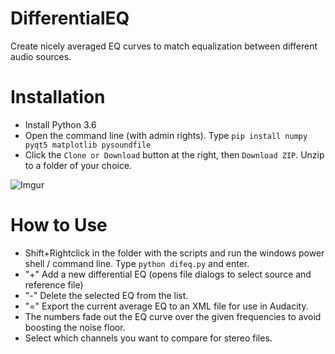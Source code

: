 # DifferentialEQ

Create nicely averaged EQ curves to match equalization between different audio sources.

# Installation
- Install Python 3.6
- Open the command line (with admin rights). Type `pip install numpy pyqt5 matplotlib pysoundfile`
- Click the `Clone or Download` button at the right, then `Download ZIP`. Unzip to a folder of your choice.

![Imgur](https://i.imgur.com/Wei3V43.png)

# How to Use
- Shift+Rightclick in the folder with the scripts and run the windows power shell / command line. Type `python difeq.py` and enter.
- "+" Add a new differential EQ (opens file dialogs to select source and reference file)
- "-" Delete the selected EQ from the list.
- "=" Export the current average EQ to an XML file for use in Audacity.
- The numbers fade out the EQ curve over the given frequencies to avoid boosting the noise floor.
- Select which channels you want to compare for stereo files.
